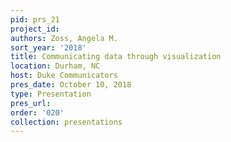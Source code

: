 ```yaml
---
pid: prs_21
project_id: 
authors: Zoss, Angela M.
sort_year: '2018'
title: Communicating data through visualization
location: Durham, NC
host: Duke Communicators
pres_date: October 10, 2018
type: Presentation
pres_url: 
order: '020'
collection: presentations
---
```

